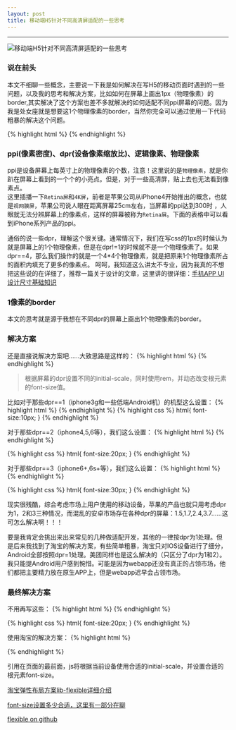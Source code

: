 ```yaml
---
layout: post
title: 移动端H5针对不同高清屏适配的一些思考
---
```


***  


![ 移动端H5针对不同高清屏适配的一些思考 ](/blog/img/2015/2015-12-18-dpr-ppi-webapp.png)

### 说在前头

本文不细聊一些概念，主要说一下我是如何解决在写H5的移动页面时遇到的一些问题，以及我的思考和解决方案，比如如何在屏幕上画出1px（物理像素）的border,其实解决了这个方案也差不多就解决的如何适配不同ppi屏幕的问题。因为我是处女座就是想要这1个物理像素的border，当然你完全可以通过使用一下代码粗暴的解决这个问题。

{% highlight html %}
  <meta name="viewport" content="width=divice-width, initial-scale=1, maximum-scale=1, minimum-scale=1, user-scalable=no"/>
{% endhighlight %}

### ppi(像素密度)、dpr(设备像素缩放比)、逻辑像素、物理像素

ppi是设备屏幕上每英寸上的物理像素的个数，注意！这里说的是`物理像素`，就是你趴在屏幕上看到的一个个的小亮点。但是，对于一些高清屏，贴上去也无法看到像素点。  
这里插播一下`Retina屏`和`4K屏`，前者是苹果公司从iPhone4开始推出的概念，也就是`视网膜屏`，苹果公司说人眼在距离屏幕25cm左右，当屏幕的ppi达到300时 ，人眼就无法分辨屏幕上的像素点，这样的屏幕被称为`Retina屏`。下面的表格中可以看到iPhone系列产品的ppi。

通俗的说一些dpr，理解这个很关键。通常情况下，我们在写css的1px的时候认为就是屏幕上的1个物理像素，但是在dpr!=1的时候就不是一个物理像素了。如果dpr==4，那么我们操作的就是一个4*4个物理像素，就是把原来1个物理像素所占的面积内填充了更多的像素点。
呵呵，我知道这么讲太不专业，因为我真的不想把这些说的在详细了，推荐一篇关于设计的文章，这里讲的很详细：[手机APP UI设计尺寸基础知识](http://www.jianshu.com/p/d1c6b78fe9e3)


### 1像素的border
本文的思考就是源于我想在不同dpr的屏幕上画出1个物理像素的border。

### 解决方案

还是直接说解决方案吧......大致思路是这样的：
{% highlight html %}
  <meta name="viewport" content="width=divice-width, initial-scale=1, maximum-scale=1, minimum-scale=1, user-scalable=no"/>
{% endhighlight %}
>根据屏幕的dpr设置不同的initial-scale，同时使用rem，并动态改变根元素的font-size值。

比如对于那些dpr==1（iphone3g和一些低端Android机）的机型这么设置：
{% highlight html %}
  <meta name="viewport" content="width=divice-width, initial-scale=0.5, maximum-scale=0.5, minimum-scale=0.5, user-scalable=no"/>
{% endhighlight %}
{% highlight css %}
  html{
    font-size:10px;
  }
{% endhighlight %}

对于那些dpr==2（iphone4,5,6等），我们这么设置：
{% highlight html %}
  <meta name="viewport" content="width=divice-width, initial-scale=0.5, maximum-scale=0.5, minimum-scale=0.5, user-scalable=no"/>
{% endhighlight %}

{% highlight css %}
  html{
    font-size:20px;
  }
{% endhighlight %}

对于那些dpr==3（iphone6+,6s+等），我们这么设置：
{% highlight html %}
  <meta name="viewport" content="width=divice-width, initial-scale=0.3333333333333333, maximum-scale=0.3333333333333333, minimum-scale=0.3333333333333333, user-scalable=no"/>
{% endhighlight %}

{% highlight css %}
  html{
    font-size:30px;
  }
{% endhighlight %}

现实很残酷，综合考虑市场上用户使用的移动设备，苹果的产品也就只用考虑dpr为1，2和3三种情况，而混乱的安卓市场存在各种dpr的屏幕：1.5,1.7,2.4,3.7......这可怎么解决啊！！！

要是我肯定会挑出来出来常见的几种做适配开发，其他的一律按dpr为1处理。但是后来我找到了淘宝的解决方案，有些简单粗暴，淘宝只对IOS设备进行了细分，Android全部按照dpr=1处理。美团同样也是这么解决的（只区分了dpr为1和2）。我只能提Android用户感到惋惜。可能是因为webapp还没有真正的占领市场，他们都把主要精力放在原生APP上，但是webapp迟早会占领市场。

### 最终解决方案

不用再写这些：
{% highlight html %}
  <meta name="viewport" content="width=divice-width, initial-scale=0.5, maximum-scale=0.5, minimum-scale=0.5, user-scalable=no"/>
{% endhighlight %}

{% highlight css %}
  html{
    font-size:20px;
  }
{% endhighlight %}

使用淘宝的解决方案：
{% highlight html %}
<script src="http://g.tbcdn.cn/mtb/lib-flexible/x.x.x/??flexible_css.js,flexible.js"></script>
{% endhighlight %}

引用在页面的最前面，js将根据当前设备使用合适的initial-scale，并设置合适的根元素font-size。

[淘宝弹性布局方案lib-flexible详细介绍](http://www.cnblogs.com/lyzg/archive/2015/12/23/5058356.html)

[font-size设置多少合适，这里有一部分在聊](http://isux.tencent.com/web-app-rem.html)

[flexible on github](https://github.com/amfe/lib-flexible) 



